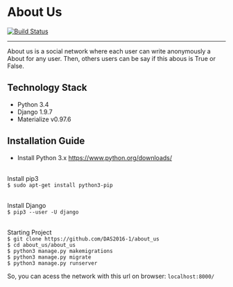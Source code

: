 # About Us
[![Build Status](https://travis-ci.org/DAS2016-1/about_us.svg?branch=master)](https://travis-ci.org/DAS2016-1/about_us)

***

About us is a social network where each user can write anonymously a About for any user. Then, others users can be say if this abous is True or False.
## Technology Stack
* Python 3.4
* Django 1.9.7
* Materialize v0.97.6

## Installation Guide
* Install Python 3.x https://www.python.org/downloads/<br><br>

Install pip3<br>
`$ sudo apt-get install python3-pip`<br><br>

Install Django<br>
`$ pip3 --user -U django`<br><br>

Starting Project<br>
`$ git clone https://github.com/DAS2016-1/about_us`<br>
`$ cd about_us/about_us`<br>
`$ python3 manage.py makemigrations`<br>
`$ python3 manage.py migrate`<br>
`$ python3 manage.py runserver`<br>

So, you can acess the network with this url on browser:
`localhost:8000/`
